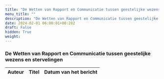 ```yaml
---
title: "De Wetten van Rapport en Communicatie tussen geestelijke wezens en stervelingen"
menu_title: ""
description: "De Wetten van Rapport en Communicatie tussen geestelijke wezens en stervelingen"
date: 2024-02-01 06:00:01+00:282
draft: False
hidden: True
weight:
---
```

### De Wetten van Rapport en Communicatie tussen geestelijke wezens en stervelingen

**Auteur** | **Titel** | **Datum van het bericht**
---|---|---
